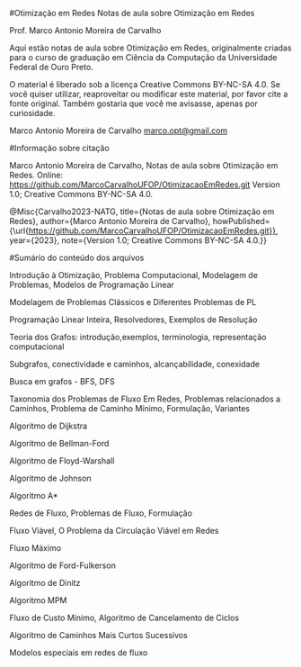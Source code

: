 #Otimização em Redes
Notas de aula sobre Otimização em Redes

Prof. Marco Antonio Moreira de Carvalho

Aqui estão notas de aula sobre Otimização em Redes, originalmente criadas para o curso de graduação em Ciência da Computação da Universidade Federal de Ouro Preto. 

O material é liberado sob a licença Creative Commons BY-NC-SA 4.0. Se você quiser utilizar, reaproveitar ou modificar este material, por favor cite a fonte original. Também gostaria que você me avisasse, apenas por curiosidade.


Marco Antonio Moreira de Carvalho
marco.opt@gmail.com

#Informação sobre citação 

Marco Antonio Moreira de Carvalho, Notas de aula sobre Otimização em Redes. Online: https://github.com/MarcoCarvalhoUFOP/OtimizacaoEmRedes.git Version 1.0; Creative Commons BY-NC-SA 4.0.

@Misc{Carvalho2023-NATG,
title={Notas de aula sobre Otimização em Redes},
author={Marco Antonio Moreira de Carvalho}, 
howPublished={\url{https://github.com/MarcoCarvalhoUFOP/OtimizacaoEmRedes.git}}, 
year={2023},
note={Version 1.0; Creative Commons BY-NC-SA 4.0.}}


#Sumário do conteúdo dos arquivos

Introdução à Otimização, Problema Computacional, Modelagem de Problemas, Modelos de Programação Linear

Modelagem de Problemas Clássicos e Diferentes Problemas de PL

Programação Linear Inteira, Resolvedores, Exemplos de Resolução

Teoria dos Grafos: introdução,exemplos, terminologia, representação computacional

Subgrafos, conectividade e caminhos, alcançabilidade, conexidade

Busca em grafos - BFS, DFS

Taxonomia dos Problemas de Fluxo Em Redes, Problemas relacionados a Caminhos, Problema de Caminho Mínimo, Formulação, Variantes

Algoritmo de Dijkstra

Algoritmo de Bellman-Ford

Algoritmo de Floyd-Warshall

Algoritmo de Johnson

Algoritmo A*

Redes de Fluxo, Problemas de Fluxo, Formulação

Fluxo Viável, O Problema da Circulação Viável em Redes

Fluxo Máximo

Algoritmo de Ford-Fulkerson

Algoritmo de Dinitz

Algoritmo MPM

Fluxo de Custo Mínimo, Algoritmo de Cancelamento de Ciclos

Algoritmo de Caminhos Mais Curtos Sucessivos

Modelos especiais em redes de fluxo
